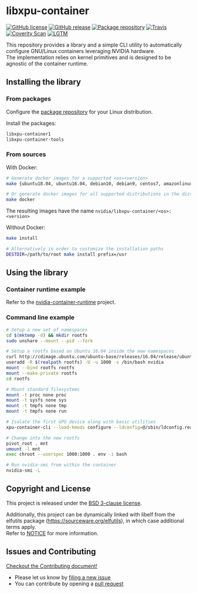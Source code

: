 # libxpu-container

[![GitHub license](https://img.shields.io/badge/license-New%20BSD-blue.svg?style=flat-square)](https://raw.githubusercontent.com/NVIDIA/libxpu-container/main/LICENSE)
[![GitHub release](https://img.shields.io/github/release/NVIDIA/libxpu-container/all.svg?style=flat-square)](https://github.com/NVIDIA/libxpu-container/releases)
[![Package repository](https://img.shields.io/badge/packages-repository-b956e8.svg?style=flat-square)](https://nvidia.github.io/libxpu-container)
[![Travis](https://img.shields.io/travis/NVIDIA/libxpu-container.svg?style=flat-square)](https://travis-ci.org/NVIDIA/libxpu-container)
[![Coverity Scan](https://img.shields.io/coverity/scan/12444.svg?style=flat-square)](https://scan.coverity.com/projects/nvidia-libxpu-container)
[![LGTM](https://img.shields.io/lgtm/grade/cpp/g/NVIDIA/libxpu-container.svg?style=flat-square)](https://lgtm.com/projects/g/NVIDIA/libxpu-container/alerts/)

This repository provides a library and a simple CLI utility to automatically configure GNU/Linux containers leveraging NVIDIA hardware.\
The implementation relies on kernel primitives and is designed to be agnostic of the container runtime.

## Installing the library
### From packages
Configure the [package repository](https://nvidia.github.io/libxpu-container/) for your Linux distribution.

Install the packages:
```bash
libxpu-container1
libxpu-container-tools
```

### From sources
With Docker:
```bash
# Generate docker images for a supported <os><version>
make {ubuntu18.04, ubuntu16.04, debian10, debian9, centos7, amazonlinux2, opensuse-leap15.1}

# Or generate docker images for all supported distributions in the dist/ directory
make docker
````

The resulting images have the name `nvidia/libxpu-container/<os>:<version>`

Without Docker:
```bash
make install

# Alternatively in order to customize the installation paths
DESTDIR=/path/to/root make install prefix=/usr
```

## Using the library
### Container runtime example
Refer to the [nvidia-container-runtime](https://github.com/NVIDIA/nvidia-container-runtime) project.

### Command line example

```bash
# Setup a new set of namespaces
cd $(mktemp -d) && mkdir rootfs
sudo unshare --mount --pid --fork

# Setup a rootfs based on Ubuntu 16.04 inside the new namespaces
curl http://cdimage.ubuntu.com/ubuntu-base/releases/16.04/release/ubuntu-base-16.04.6-base-amd64.tar.gz | tar -C rootfs -xz
useradd -R $(realpath rootfs) -U -u 1000 -s /bin/bash nvidia
mount --bind rootfs rootfs
mount --make-private rootfs
cd rootfs

# Mount standard filesystems
mount -t proc none proc
mount -t sysfs none sys
mount -t tmpfs none tmp
mount -t tmpfs none run

# Isolate the first GPU device along with basic utilities
xpu-container-cli --load-kmods configure --ldconfig=@/sbin/ldconfig.real --no-cgroups --utility --device 0 $(pwd)

# Change into the new rootfs
pivot_root . mnt
umount -l mnt
exec chroot --userspec 1000:1000 . env -i bash

# Run nvidia-smi from within the container
nvidia-smi -L
```

## Copyright and License

This project is released under the [BSD 3-clause license](https://github.com/NVIDIA/libxpu-container/blob/main/LICENSE).

Additionally, this project can be dynamically linked with libelf from the elfutils package (https://sourceware.org/elfutils), in which case additional terms apply.\
Refer to [NOTICE](https://github.com/NVIDIA/libxpu-container/blob/main/NOTICE) for more information.

## Issues and Contributing

[Checkout the Contributing document!](CONTRIBUTING.md)

* Please let us know by [filing a new issue](https://github.com/NVIDIA/libxpu-container/issues/new)
* You can contribute by opening a [pull request](https://help.github.com/articles/using-pull-requests/)
